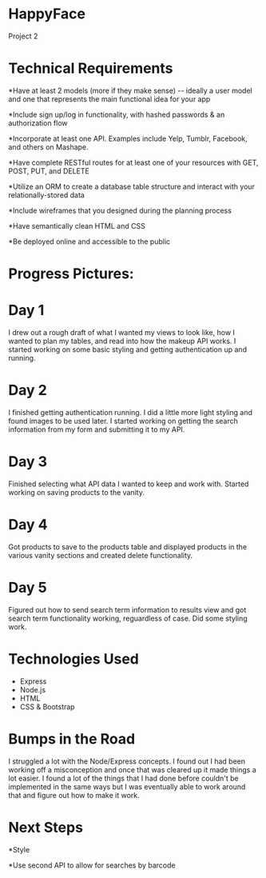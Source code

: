 # HappyFace
Project 2

# Technical Requirements

*Have at least 2 models (more if they make sense) -- ideally a user model and one that represents the main functional idea for your app

*Include sign up/log in functionality, with hashed passwords & an authorization flow

*Incorporate at least one API. Examples include Yelp, Tumblr, Facebook, and others on Mashape.

*Have complete RESTful routes for at least one of your resources with GET, POST, PUT, and DELETE

*Utilize an ORM to create a database table structure and interact with your relationally-stored data

*Include wireframes that you designed during the planning process

*Have semantically clean HTML and CSS

*Be deployed online and accessible to the public


# Progress Pictures:

# Day 1
I drew out a rough draft of what I wanted my views to look like, how I wanted to plan my tables, and read into how the makeup API works. I started working on some basic styling and getting authentication up and running.

# Day 2
I finished getting authentication running. I did a little more light styling and found images to be used later. I started working on getting the search information from my form and submitting it to my API.

# Day 3
Finished selecting what API data I wanted to keep and work with. Started working on saving products to the vanity.

# Day 4
Got products to save to the products table and displayed products in the various vanity sections and created delete functionality.

# Day 5
Figured out how to send search term information to results view and got search term functionality working, reguardless of case. Did some styling work.

# Technologies Used

* Express
* Node.js
* HTML
* CSS & Bootstrap

# Bumps in the Road

I struggled a lot with the Node/Express concepts. I found out I had been working off a misconception and once that was cleared up it made things a lot easier. I found a lot of the things that I had done before couldn't be implemented in the same ways but I was eventually able to work around that and figure out how to make it work.

# Next Steps

*Style

*Use second API to allow for searches by barcode

